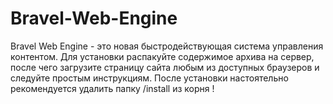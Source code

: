 # Bravel-Web-Engine
Bravel Web Engine - это новая быстродействующая система управления контентом. 
Для установки распакуйте содержимое архива на сервер, после чего загрузите страницу сайта любым из доступных браузеров и следуйте простым инструкциям.
После установки настоятельно рекомендуется удалить папку /install из корня !
